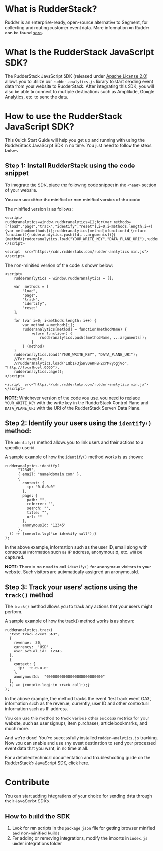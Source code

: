 # What is RudderStack?
Rudder is an enterprise-ready, open-source alternative to Segment, for collecting and routing customer event data. More information on Rudder can be found [here](https://github.com/rudderlabs/rudder-server).

# What is the RudderStack JavaScript SDK?
The RudderStack JavaScript SDK (released under [Apache License 2.0](https://www.apache.org/licenses/LICENSE-2.0)) allows you to utilize our `rudder-analytics.js` library to start sending event data from your website to RudderStack. After integrating this SDK, you will also be able to connect to multiple destinations such as Amplitude, Google Analytics, etc. to send the data.

# How to use the RudderStack JavaScript SDK?

This Quick Start Guide will help you get up and running with using the RudderStack JavaScript SDK in no time. You just need to follow the steps below:

## Step 1: Install RudderStack using the code snippet
To integrate the SDK, place the following code snippet in the `<head>` section of your website.

You can use either the minified or non-minified version of the code:

The minified version is as follows:
```
<script> 
rudderanalytics=window.rudderanalytics=[];for(var methods=["load","page","track","identify","reset"],i=0;i<methods.length;i++){var method=methods[i];rudderanalytics[method]=function(d){return function(){rudderanalytics.push([d,...arguments])}}(method)}rudderanalytics.load("YOUR_WRITE_KEY","DATA_PLANE_URI"),rudderanalytics.page();
</script>

<script  src="https://cdn.rudderlabs.com/rudder-analytics.min.js"></script>
```
The non-minified version of the code is shown below:
```
<script>
	rudderanalytics = window.rudderanalytics = [];
	
	var  methods = [
		"load",
		"page",
		"track",
		"identify",
		"reset"
	];

	for (var i=0; i<methods.length; i++) {
		var method = methods[i];
		rudderanalytics[method] = function(methodName) {
			return function() {
				rudderanalytics.push([methodName, ...arguments]);
			}
		} (method)
	}
	rudderanalytics.load("YOUR_WRITE_KEY", "DATA_PLANE_URI");
	//For example,
	//rudderanalytics.load("1Qb1F3jSWv0eKFBPZcrM7ypgjVo", "http://localhost:8080");
	rudderanalytics.page();
</script>

<script  src="https://cdn.rudderlabs.com/rudder-analytics.min.js"></script>
```

**NOTE**: Whichever version of the code you use, you need to replace `YOUR_WRITE_KEY` with the write key in the RudderStack Control Plane and `DATA_PLANE_URI` with the URI of the RudderStack Server/ Data Plane.

## Step 2: Identify your users using the `identify()` method:
The `identify()` method allows you to link users and their actions to a specific userid.

A sample example of how the `identify()` method works is as shown:
```
rudderanalytics.identify(
      "12345",
      { email: "name@domain.com" },
      {
        context: {
          ip: "0.0.0.0"
        },
        page: {
          path: "",
          referrer: "",
          search: "",
          title: "",
          url: ""
        },
        anonymousId: "12345" 
      },
  () => {console.log("in identify call");}
);
```
In the above example, information such as the user ID, email along with contextual information such as IP address, anonymousId, etc. will be captured.

**NOTE**: There is no need to call `identify()` for anonymous visitors to your website. Such visitors are automatically assigned an anonymousId.

## Step 3: Track your users’ actions using the `track()` method
The `track()` method allows you to track any actions that your users might perform.

A sample example of how the track() method works is as shown:
```
rudderanalytics.track(
  "test track event GA3",
  {
    revenue:  30,
    currency:  'USD' ,
    user_actual_id:  12345
  },
  {
    context: {
      ip:  "0.0.0.0"
    },
    anonymousId:  "00000000000000000000000000"
  }, 
  () => {console.log("in track call");}
);
```
In the above example, the method tracks the event ‘test track event GA3’, information such as the revenue, currently, user ID and other contextual information such as IP address.

You can use this method to track various other success metrics for your website, such as user signups, item purchases, article bookmarks, and much more.

And we’re done! You’ve successfully installed `rudder-analytics.js` tracking. Now you can enable and use any event destination to send your processed event data that you want, in no time at all.

For a detailed technical documentation and troubleshooting guide on the RudderStack’s JavaScript SDK, click [here](https://docs.rudderlabs.com/sdk-integration-guide/getting-started-with-javascript-sdk).

# Contribute
You can start adding integrations of your choice for sending data through their JavaScript SDKs.

## How to build the SDK

1. Look for run scripts in the `package.json` file for getting browser minified and non-minified builds
2. For adding or removing integrations, modify the imports in `index.js` under integrations folder
